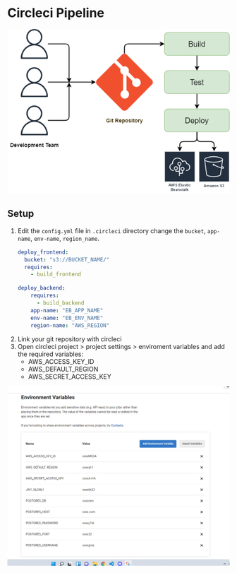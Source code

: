 # Circleci Pipeline

![Pipeline Diagram](pipeline.drawio.png)

## Setup

1. Edit the `config.yml` file in `.circleci` directory change the `bucket`, `app-name`, `env-name`, `region_name`.  
      ```yaml
      deploy_frontend:
        bucket: "s3://BUCKET_NAME/"
        requires:
          - build_frontend
      ``` 
      ```yaml
      deploy_backend:
          requires:
            - build_backend
          app-name: "EB_APP_NAME"
          env-name: "EB_ENV_NAME"
          region-name: "AWS_REGION"
      ```
2. Link your git repository with circleci
3. Open circleci project > project settings > enviroment variables and add the required variables:
   - AWS_ACCESS_KEY_ID
   - AWS_DEFAULT_REGION
   - AWS_SECRET_ACCESS_KEY

![Circleci env variables](../screenshots/Circleci-Env.png)